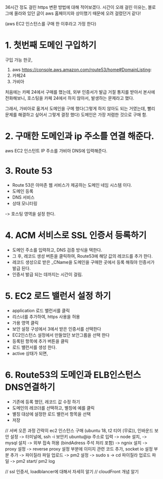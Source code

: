 36시간 정도 걸린 https 변환 방법에 대해 적어보겠다.
시간이 오래 걸린 이유는,
블로그에 올라와 있던 글이 aws 홈페이지와 상이했기 때문에 오려 걸렸던거 같다!

(aws EC2 인스턴스를 구매 한 이후라고 가정 한다)

# 1. 첫번째 도메인 구입하기
구입 가능 한곳, 
1) aws
https://console.aws.amazon.com/route53/home#DomainListing:
2) 카페24
3) 가비아 

처음에는 카페 24에서 구매를 했는데, 
외부 인증서가 발급 거절 통지를 받아서 
본사에 전화해보니, 호스팅을 카페 24에서 하지 않아서, 발생하는 문제라고 했다.

그래서, 가비아로 옮겨서 
도메인을 구메 했다(그렇게 하지 않아도 되는 거였는데,
빨리 문제를 해결하고 싶어서 그렇게 결정 했다)
도메인은 가장 저렴한 것으로 구매 함.

# 2. 구매한 도메인과 ip 주소를 연결 해준다.
aws EC2 인스턴트 IP 주소를 가비아 DNS에 입력해준다.

# 3. Route 53 
- Route 53은 아마존 웹 서비스가 제공하는 도메인 네임 시스템 이다.  
- 도메인 등록  
- DNS 서비스  
- 상태 모니터링   

-> 호스팅 영역을 설정 한다.

# 4. ACM 서비스로 SSL 인증서 등록하기
- 도메인 주소를 입력하고, DNS 검증 방식을 택한다.
- 그 후, 레코드 생성 버튼을 클릭하여, Route53에
해당 값의 레코드를 추가 한다.
- 레코드 생성으로 받은 _CName을 도메인을 구매한 곳에서 등록 해줘야 인증서가 발급 된다.
- 인증서 발급 되는 데까지는 시간이 걸림.


# 5. EC2 로드 밸런서 설정 하기 
- application 로드 밸런서를 클릭
- 리스너를 추가하여, https 사용을 허용
- 가용 영역 클릭 
- 보안 설정 구성에서 3에서 받은 인증서를 선택한다
- EC2인스턴스 설정에서 만들었던 보안그룹을 선택 한다
- 등록된 항목에 추가 버튼을 클릭
- 로드 밸런서를 생성 한다.
- active 상태가 되면, 


# 6. Route53의 도메인과 ELB인스턴스 DNS연결하기 
- 기존에 등록 했던, 레코드 값 수정 하기
- 도메인의 레코더를 선택하고, 별칭에 예를 클릭
- 별칭 대상에 설정한 로드 밸런서 항목을 선택
- 저장 




// 서버 오픈 과정 간략히
ec2 인스턴스 구매 (ubuntu 18, t2 티어 (무료)),
인바운드 보안 설정 
-> 터미널에, ssh -i 보안키 ubuntu@ip 주소로 입력 
-> node 설치, 
-> mysql 설치 
-> 외부 접속 허용 (bindAdress 주석 처리 포함)
-> ngnix 설치 -> proxy 설정 
-> reverse proxy 설정 부분에 이미지 관련 코드 추가, socket io 설정 부분 추가
-> 파이질라 파일 업로드
-> pm2 설정
-> sudo s -> cd 파이질라 업로드 파일 
-> pm2 start/ pm2 log


// ssl 인증서, loadblancer에 대해서 자세히 알기
// cloudFront 개념 알기 

